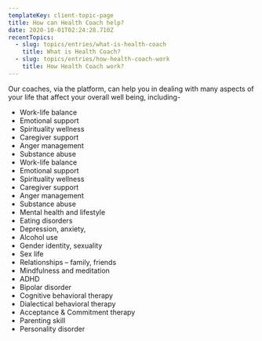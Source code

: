 ```yaml
---
templateKey: client-topic-page
title: How can Health Coach help?
date: 2020-10-01T02:24:28.710Z
recentTopics:
  - slug: topics/entries/what-is-health-coach
    title: What is Health Coach?
  - slug: topics/entries/how-health-coach-work
    title: How Health Coach work?
---
```

Our coaches, via the platform, can help you in dealing with many aspects of your life that affect your overall well being, including-

* Work-life balance
* Emotional support
* Spirituality wellness
* Caregiver support
* Anger management
* Substance abuse
* Work-life balance
* Emotional support
* Spirituality wellness
* Caregiver support
* Anger management
* Substance abuse
* Mental health and lifestyle
* Eating disorders
* Depression, anxiety,
* Alcohol use
* Gender identity, sexuality
* Sex life
* Relationships – family, friends
* Mindfulness and meditation
* ADHD
* Bipolar disorder
* Cognitive behavioral therapy
* Dialectical behavioral therapy
* Acceptance & Commitment therapy
* Parenting skill
* Personality disorder

